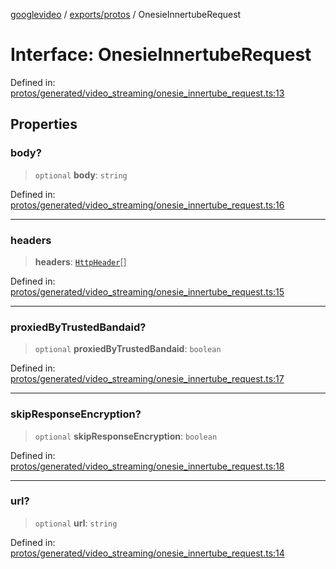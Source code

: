 [googlevideo](../../../README.md) / [exports/protos](../README.md) / OnesieInnertubeRequest

# Interface: OnesieInnertubeRequest

Defined in: [protos/generated/video\_streaming/onesie\_innertube\_request.ts:13](https://github.com/LuanRT/googlevideo/blob/5b84100979befab767d819a9606dde964d469341/protos/generated/video_streaming/onesie_innertube_request.ts#L13)

## Properties

### body?

> `optional` **body**: `string`

Defined in: [protos/generated/video\_streaming/onesie\_innertube\_request.ts:16](https://github.com/LuanRT/googlevideo/blob/5b84100979befab767d819a9606dde964d469341/protos/generated/video_streaming/onesie_innertube_request.ts#L16)

***

### headers

> **headers**: [`HttpHeader`](HttpHeader.md)[]

Defined in: [protos/generated/video\_streaming/onesie\_innertube\_request.ts:15](https://github.com/LuanRT/googlevideo/blob/5b84100979befab767d819a9606dde964d469341/protos/generated/video_streaming/onesie_innertube_request.ts#L15)

***

### proxiedByTrustedBandaid?

> `optional` **proxiedByTrustedBandaid**: `boolean`

Defined in: [protos/generated/video\_streaming/onesie\_innertube\_request.ts:17](https://github.com/LuanRT/googlevideo/blob/5b84100979befab767d819a9606dde964d469341/protos/generated/video_streaming/onesie_innertube_request.ts#L17)

***

### skipResponseEncryption?

> `optional` **skipResponseEncryption**: `boolean`

Defined in: [protos/generated/video\_streaming/onesie\_innertube\_request.ts:18](https://github.com/LuanRT/googlevideo/blob/5b84100979befab767d819a9606dde964d469341/protos/generated/video_streaming/onesie_innertube_request.ts#L18)

***

### url?

> `optional` **url**: `string`

Defined in: [protos/generated/video\_streaming/onesie\_innertube\_request.ts:14](https://github.com/LuanRT/googlevideo/blob/5b84100979befab767d819a9606dde964d469341/protos/generated/video_streaming/onesie_innertube_request.ts#L14)
